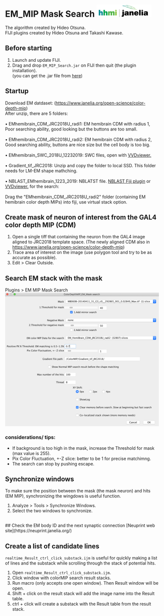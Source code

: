 # EM_MIP Mask Search [![LinkToJanelia](https://github.com/JaneliaSciComp/EM_MIP_search/blob/master/images/jrc_logo_180x40.png)](https://www.janelia.org)
The algorithm created by Hideo Otsuna.  
FIJI plugins created by Hideo Otsuna and Takashi Kawase.  

## Before starting
 1. Launch and update FIJI.
 2. Drag and drop `EM_MIP_Search.jar` on FIJI then quit (the plugin installation).  
	(you can get the .jar file from [here](https://github.com/JaneliaSciComp/EM_MIP_Search/blob/master/EM_MIP_Mask_Search.jar)) 

## Startup
Download EM datdaset: (https://www.janelia.org/open-science/color-depth-mip)<br/>
After unzip, there are 5 folders:<br/><br/>
• EMhemibrain_CDM_JRC2018U_radi1: EM hemibrain CDM with radius 1, Poor searching ability, good looking but the buttons are too small.<br/><br/>
• EMhemibrain_CDM_JRC2018U_radi2: EM hemibrain CDM with radius 2, Good searching ability, buttons are nice size but the cell body is too big. <br/><br/>
• EMhemibrain_SWC_2018U_12232019: SWC files, open with [VVDviewer.](https://github.com/takashi310/VVD_Viewer/releases)<br/><br/>
• Gradient_tif_JRC2018: Unzip and copy the folder to local SSD. This folder needs for LM-EM shape mathching.<br/><br/>
• NBLAST_EMhemibrain_1223_2019: NBLATST file. [NBLAST Fiji plugin](https://github.com/JaneliaSciComp/NBLAST_Scripts/releases) or [VVDviewer.](https://github.com/takashi310/VVD_Viewer/releases) for the search: <br/>
<br/>
Drag the "EMhemibrain_CDM_JRC2018U_radi2" folder (containing EM hemibrain color depth MIPs) into fiji, use virtual stack option. 

## Create mask of neuron of interest from the GAL4 color depth MIP (CDM)
1. Open a single tiff that containing the neuron from the GAL4 image aligned to JRC2018 template space. (The newly aligned CDM also in https://www.janelia.org/open-science/color-depth-mip)
2. Trace area of interest on the image (use polygon tool and try to be as accurate as possible).
3. Edit > Clear Outside.

## Search EM stack with the mask
Plugins > EM MIP Mask Search    
![ScreenShot0](https://github.com/JaneliaSciComp/EM_MIP_search/blob/master/images/screen.png)
### considerations/ tips:
- If background is too high in the mask, increase the Threshold for mask (max value is 255).  
- Pix Color Fluctuation, +-Z slice: better to be 1 for precise matchimng.  
- The search can stop by pushing escape.  

## Synchronize windows
To make sure the position between the mask (the mask neuron) and hits (EM MIP), synchronizing the wingdows is useful function.
 1. Analyze > Tools > Synchronize Windows.  
 2. Select the two windows to synchronize.  
<!-- dummy -->

<br />
## Check the EM body ID and the next synaptic connection
[Neuprint web site](https://neuprint.janelia.org/)<br/>

## Create a list of candidate lines
`realtime_Result_ctrl_click_substack.ijm` is useful for quickly making a list of lines and the substack while scrolling through the stack of potential hits. 
 1. Open `realtime_Result_ctrl_click_substack.ijm`.
 2. Click window with colorMIP search result stacks.
 3. Run macro (only accepts one open window). Then Result window will be open.
 4. Shift + click on the result stack will add the image name into the Result table.
 5. ctrl + click will create a substack with the Result table from the result stack.
 
